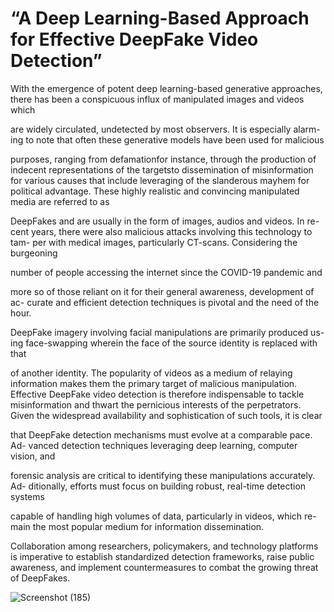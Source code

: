 # “A Deep Learning-Based Approach for Effective DeepFake Video Detection”

With the emergence of potent deep learning-based generative approaches,
there has been a conspicuous influx of manipulated images and videos which

are widely circulated, undetected by most observers. It is especially alarm-
ing to note that often these generative models have been used for malicious

purposes, ranging from defamationfor instance, through the production of
indecent representations of the targetsto dissemination of misinformation for
various causes that include leveraging of the slanderous mayhem for political
advantage.
These highly realistic and convincing manipulated media are referred to as

DeepFakes and are usually in the form of images, audios and videos. In re-
cent years, there were also malicious attacks involving this technology to tam-
per with medical images, particularly CT-scans. Considering the burgeoning

number of people accessing the internet since the COVID-19 pandemic and

more so of those reliant on it for their general awareness, development of ac-
curate and efficient detection techniques is pivotal and the need of the hour.

DeepFake imagery involving facial manipulations are primarily produced us-
ing face-swapping wherein the face of the source identity is replaced with that

of another identity.
The popularity of videos as a medium of relaying information makes them the
primary target of malicious manipulation. Effective DeepFake video detection
is therefore indispensable to tackle misinformation and thwart the pernicious
interests of the perpetrators.
Given the widespread availability and sophistication of such tools, it is clear

that DeepFake detection mechanisms must evolve at a comparable pace. Ad-
vanced detection techniques leveraging deep learning, computer vision, and

forensic analysis are critical to identifying these manipulations accurately. Ad-
ditionally, efforts must focus on building robust, real-time detection systems

capable of handling high volumes of data, particularly in videos, which re-
main the most popular medium for information dissemination.

Collaboration among researchers, policymakers, and technology platforms
is imperative to establish standardized detection frameworks, raise public
awareness, and implement countermeasures to combat the growing threat of
DeepFakes.

![Screenshot (185)](https://github.com/user-attachments/assets/c3365481-ca04-4617-8781-0327f339ea89)

